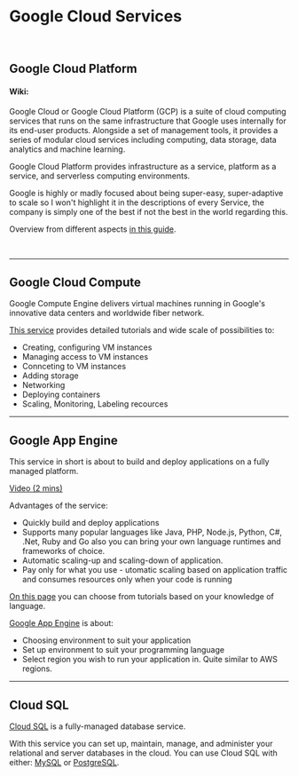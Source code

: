 # Google Cloud Services

<br>

## Google Cloud Platform

#### Wiki: 

Google Cloud or Google Cloud Platform (GCP) is a suite of cloud computing services 
that runs on the same infrastructure that Google uses internally for its end-user products.
Alongside a set of management tools, it provides a series of modular cloud services including computing, 
data storage, data analytics and machine learning.

Google Cloud Platform provides infrastructure as a service, platform as a service, and serverless computing environments.

Google is highly or madly focused about being super-easy, super-adaptive to scale so I won't highlight it in the descriptions of every Service, the company is simply one of the best if not the best in the world regarding this.

Overview from different aspects [in this guide](https://cloud.google.com/docs/).

<br>

---

## Google Cloud Compute

Google Compute Engine delivers virtual machines running in Google's innovative data centers and worldwide fiber network. 

[This service](https://cloud.google.com/compute/docs/how-to) provides detailed tutorials and wide scale of possibilities to:
 * Creating, configuring VM instances
 * Managing access to VM instances
 * Connceting to VM instances
 * Adding storage
 * Networking
 * Deploying containers
 * Scaling, Monitoring, Labeling recources
 
 ---
 
 ## Google App Engine
 
 This service in short is about to build and deploy applications on a fully managed platform.
 
 [Video (2 mins)](https://www.youtube.com/watch?v=2PRciDpqpko&autoplay=1)
 
 Advantages of the service: 
  * Quickly build and deploy applications
  * Supports many popular languages like Java, PHP, Node.js, Python, C#, .Net, Ruby and Go 
    also you can bring your own language runtimes and frameworks of choice.
  * Automatic scaling-up and scaling-down of application.
  * Pay only for what you use - utomatic scaling based on application traffic and consumes resources only when your code is running
  
[On this page](https://cloud.google.com/appengine/docs/) you can choose from tutorials based on your knowledge of language.
 
[Google App Engine](https://cloud.google.com/appengine/docs/) is about:
 * Choosing environment to suit your application
 * Set up environment to suit your programming language
 * Select region you wish to run your application in. Quite similar to AWS regions. 
 
 ---
 
## Cloud SQL 

[Cloud SQL](https://cloud.google.com/sql/) is a fully-managed database service.

With this service you can set up, maintain, manage, and administer your relational and server databases in the cloud.
You can use Cloud SQL with either: 
[MySQL](https://cloud.google.com/sql/docs/mysql/) 
or 
[PostgreSQL](https://cloud.google.com/sql/docs/postgres/). 

